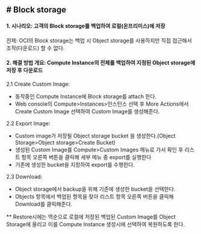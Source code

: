 ## # Block storage 

#### 1. 시나리오: 고객의 Block storage를 백업하여 로컬(온프리미스)에 저장
전제: OCI의 Block storage는 백업 시 Object storage를 사용하지만 직접 접근해서 조작(다운로드) 할 수 없다. 

#### 2. 해결 방법 개요: Compute Instance의 전체를 백업하여 지정된 Object storage에 저장 후 다운로드

2.1 Create Custom Image: 
- 동작중인 Compute Instance에 Block storage를 attach 한다.
- Web console의 Compute>Instances>인스턴스 선택 후 More Actions에서 Create Custom Image 선택하여 Custom Image를 생성해준다.

2.2 Export Image:
- Custom image가 저장될 Object storage bucket 을 생성한다.(Object Storage>Object storage>Create Bucket)
- 생성된 Custom Image를 Compute>Custom Images 메뉴로 가서 확인 후 리스트 항목 오른쪽 버튼을 클릭해 세부 메뉴 중 export를 실행한다
- 기존에 생성한 bucket을 지정하여 export를 수행한다.

2.3 Download:
- Object storage에서 backup을 위해 기존에 생성한 bucket을 선택한다.
- Objects 항목에서 백업된 항목을 찾아 리스트 항목 오른쪽 버튼을 클릭해 Download를 클릭해준다.

** Restore시에는 역순으로 로컬에 저장된 백업된 Custom Image를 Object Storage에 올리고 이를 Compute Instance 생성시에 선택하여 복원하도록 한다.
